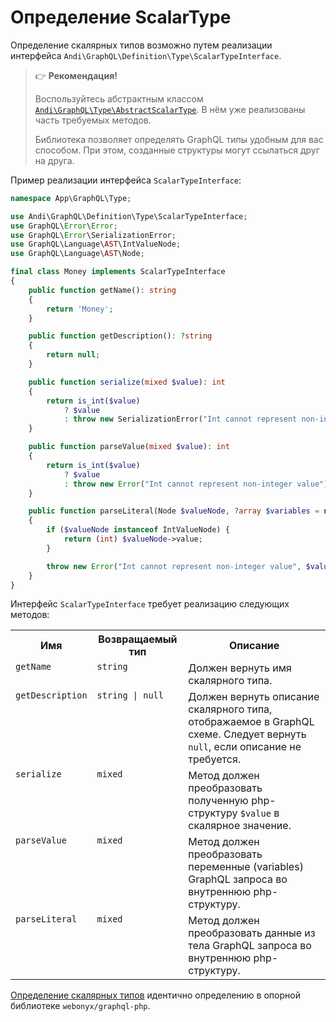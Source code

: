 # Определение ScalarType

Определение скалярных типов возможно путем реализации интерфейса
`Andi\GraphQL\Definition\Type\ScalarTypeInterface`.

> :point_right: **Рекомендация!**
>
> Воспользуйтесь абстрактным классом [`Andi\GraphQL\Type\AbstractScalarType`](abstract-scalar-type.md).
> В нём уже реализованы часть требуемых методов.
>
> Библиотека позволяет определять GraphQL типы удобным для вас способом.
> При этом, созданные структуры могут ссылаться друг на друга.

Пример реализации интерфейса `ScalarTypeInterface`:

```php
namespace App\GraphQL\Type;

use Andi\GraphQL\Definition\Type\ScalarTypeInterface;
use GraphQL\Error\Error;
use GraphQL\Error\SerializationError;
use GraphQL\Language\AST\IntValueNode;
use GraphQL\Language\AST\Node;

final class Money implements ScalarTypeInterface
{
    public function getName(): string
    {
        return 'Money';
    }

    public function getDescription(): ?string
    {
        return null;
    }

    public function serialize(mixed $value): int
    {
        return is_int($value)
            ? $value
            : throw new SerializationError("Int cannot represent non-integer value");
    }

    public function parseValue(mixed $value): int
    {
        return is_int($value)
            ? $value
            : throw new Error("Int cannot represent non-integer value");
    }

    public function parseLiteral(Node $valueNode, ?array $variables = null): int
    {
        if ($valueNode instanceof IntValueNode) {
            return (int) $valueNode->value;
        }

        throw new Error("Int cannot represent non-integer value", $valueNode);
    }
}
```

Интерфейс `ScalarTypeInterface` требует реализацию следующих методов:

<table>
    <tr>
        <th>Имя</th>
        <th>Возвращаемый тип</th>
        <th>Описание</th>
    </tr>
    <tr>
        <td valign="top"><code>getName</code></td>
        <td valign="top"><code>string</code></td>
        <td valign="top">Должен вернуть имя скалярного типа.</td>
    </tr>
    <tr>
        <td valign="top"><code>getDescription</code></td>
        <td valign="top"><code>string | null</code></td>
        <td valign="top">
            Должен вернуть описание скалярного типа, отображаемое в GraphQL схеме.
            Следует вернуть <code>null</code>, если описание не требуется.
        </td>
    </tr>
    <tr>
        <td valign="top"><code>serialize</code></td>
        <td valign="top"><code>mixed</code></td>
        <td valign="top">
            Метод должен преобразовать полученную php-структуру <code>$value</code> в скалярное значение.
        </td>
    </tr>
    <tr>
        <td valign="top"><code>parseValue</code></td>
        <td valign="top"><code>mixed</code></td>
        <td valign="top">
            Метод должен преобразовать переменные (variables) GraphQL запроса во внутреннюю php-структуру.
        </td>
    </tr>
    <tr>
        <td valign="top"><code>parseLiteral</code></td>
        <td valign="top"><code>mixed</code></td>
        <td valign="top">
            Метод должен преобразовать данные из тела GraphQL запроса во внутреннюю php-структуру.
        </td>
    </tr>
</table>

[Определение скалярных типов](https://webonyx.github.io/graphql-php/type-definitions/scalars/)
идентично определению в опорной библиотеке `webonyx/graphql-php`.
